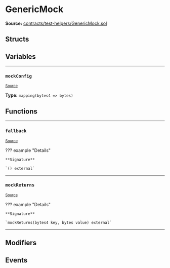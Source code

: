 # GenericMock

**Source:** [contracts/test-helpers/GenericMock.sol](https://github.com/Synthetixio/synthetix/tree/develop/contracts/test-helpers/GenericMock.sol)

## Structs

## Variables

---

### `mockConfig`
<sub>[Source](https://github.com/Synthetixio/synthetix/tree/develop/contracts/test-helpers/GenericMock.sol#L7)</sub>

**Type:** `mapping(bytes4 => bytes)`

## Functions

---

### `fallback`
<sub>[Source](https://github.com/Synthetixio/synthetix/tree/develop/contracts/test-helpers/GenericMock.sol#L10)</sub>

??? example "Details"

    **Signature**

    `() external`

---

### `mockReturns`
<sub>[Source](https://github.com/Synthetixio/synthetix/tree/develop/contracts/test-helpers/GenericMock.sol#L17)</sub>

??? example "Details"

    **Signature**

    `mockReturns(bytes4 key, bytes value) external`

---

## Modifiers

## Events

